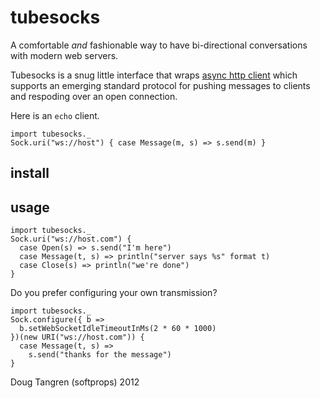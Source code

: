 # tubesocks

A comfortable _and_ fashionable way to have bi-directional conversations with modern web servers.

Tubesocks is a snug little interface that wraps [async http client][ahc] which supports an emerging standard protocol for pushing 
messages to clients and respoding over an open connection.

Here is an `echo` client.

    import tubesocks._
    Sock.uri("ws://host") { case Message(m, s) => s.send(m) }

## install



## usage

    import tubesocks._
    Sock.uri("ws://host.com") {
      case Open(s) => s.send("I'm here")
      case Message(t, s) => println("server says %s" format t)
      case Close(s) => println("we're done")
    }
    
Do you prefer configuring your own transmission?

    import tubesocks._
    Sock.configure({ b =>
      b.setWebSocketIdleTimeoutInMs(2 * 60 * 1000)
    })(new URI("ws://host.com")) {
      case Message(t, s) =>
        s.send("thanks for the message")
    }

Doug Tangren (softprops) 2012

[ahc]: https://github.com/sonatype/async-http-client
